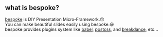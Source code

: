 ## what is bespoke?

[bespoke](https://github.com/bespokejs/bespoke) is DIY Presentation Micro-Framework.😗  
You can make beautiful slides easily using bespoke.😆  
bespoke provides plugins system like [babel](https://github.com/babel/babel), [postcss](https://github.com/postcss/postcss), and [breakdance](https://github.com/breakdance/breakdance), etc...
